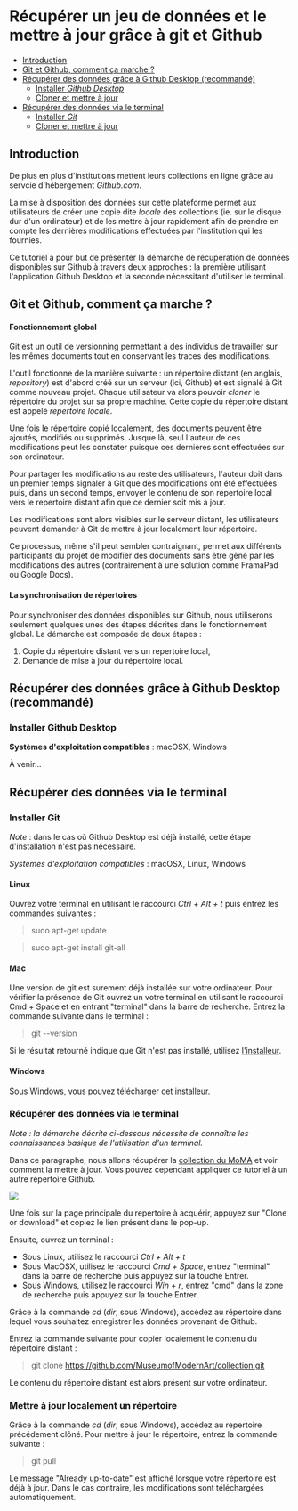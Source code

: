 # Récupérer un jeu de données et le mettre à jour grâce à git et Github


* [Introduction](#introduction)
* [Git et Github, comment ça marche ?](#git-et-github-comment-ça-marche)
* [Récupérer des données grâce à Github Desktop (recommandé)](#récupérer-des-données-grâce-à-github-desktop-recommandé)
  * [Installer *Github Desktop*](#installer-Github-desktop)
  * [Cloner et mettre à jour](#cloner-et-mettre-à-jour)
* [Récupérer des données via le terminal](#récupérer-des-données-via-le-terminal)
  * [Installer *Git*](#installer-git)
  * [Cloner et mettre à jour](#mettre-à-jour-localement-un-répertoire)


## Introduction

De plus en plus d'institutions mettent leurs collections en ligne grâce au servcie d'hébergement *Github.com*.


La mise à disposition des données sur cette plateforme permet aux utilisateurs de créer une copie dite *locale* des collections (ie. sur le disque dur d'un ordinateur) et de les mettre à jour rapidement afin de prendre en compte les dernières modifications effectuées par l'institution qui les fournies.


Ce tutoriel a pour but de présenter la démarche de récupération de données disponibles sur Github à travers deux approches : la première utilisant l'application Github Desktop et la seconde nécessitant d'utiliser le terminal.


## Git et Github, comment ça marche ?

#### Fonctionnement global

Git est un outil de versionning permettant à des individus de travailler sur les mêmes documents tout en conservant les traces des modifications.

L'outil fonctionne de la manière suivante : un répertoire distant (en anglais, *repository*) est d'abord créé sur un serveur (ici, Github) et est signalé à Git comme nouveau projet. Chaque utilisateur va alors pouvoir *cloner* le répertoire du projet sur sa propre machine. Cette copie du répertoire distant est appelé *repertoire locale*.

Une fois le répertoire copié localement, des documents peuvent être ajoutés, modifiés ou supprimés. Jusque là, seul l'auteur de ces modifications peut les constater puisque ces dernières sont effectuées sur son ordinateur.

Pour partager les modifications au reste des utilisateurs, l'auteur doit dans un premier temps signaler à Git que des modifications ont été effectuées puis, dans un second temps, envoyer le contenu de son repertoire local vers le repertoire distant afin que ce dernier soit mis à jour.

Les modifications sont alors visibles sur le serveur distant, les utilisateurs peuvent demander à Git de mettre à jour localement leur répertoire.

Ce processus, même s'il peut sembler contraignant, permet aux différents participants du projet de modifier des documents sans être gêné par les modifications des autres (contrairement à une solution comme FramaPad ou Google Docs).


#### La synchronisation de répertoires

Pour synchroniser des données disponibles sur Github, nous utiliserons seulement quelques unes des étapes décrites dans le fonctionnement global. La démarche est composée de deux étapes :
1. Copie du répertoire distant vers un repertoire local,
2. Demande de mise à jour du répertoire local.


## Récupérer des données grâce à Github Desktop (recommandé)

### Installer Github Desktop
**Systèmes d'exploitation compatibles** : macOSX, Windows

À venir...


## Récupérer des données via le terminal


### Installer Git
*Note* : dans le cas où Github Desktop est déjà installé, cette étape d'installation n'est pas nécessaire.

*Systèmes d'exploitation compatibles* : macOSX, Linux, Windows

#### Linux
Ouvrez votre terminal en utilisant le raccourci *Ctrl + Alt + t* puis entrez les commandes suivantes :

> sudo apt-get update

> sudo apt-get install git-all


#### Mac
Une version de git est surement déjà installée sur votre ordinateur. Pour vérifier la présence de Git ouvrez un votre terminal en utilisant le raccourci Cmd + Space et en entrant "terminal" dans la barre de recherche. Entrez la commande suivante dans le terminal :

> git --version

Si le résultat retourné indique que Git n'est pas installé, utilisez [l'installeur](https://git-scm.com/book/en/v2/Getting-Started-Installing-Git).


#### Windows

Sous Windows, vous pouvez télécharger cet [installeur](http://git-scm.com/download/win).


### Récupérer des données via le terminal

*Note : la démarche décrite ci-dessous nécessite de connaître les connaissances basique de l'utilisation d'un terminal.*

Dans ce paragraphe, nous allons récupérer la [collection du MoMA](https://github.com/MuseumofModernArt/collection) et voir comment la mettre à jour. Vous pouvez cependant appliquer ce tutoriel à un autre répertoire Github.

![](https://github.com/Humanistica/ArtDesignDH/tutoriels/img/tuto_synchro_donnees_1.png)

Une fois sur la page principale du repertoire à acquérir, appuyez sur "Clone or download" et copiez le lien présent dans le pop-up.

Ensuite, ouvrez un terminal :
* Sous Linux, utilisez le raccourci *Ctrl + Alt + t*
* Sous MacOSX, utilisez le raccourci *Cmd + Space*, entrez "terminal" dans la barre de recherche puis appuyez sur la touche Entrer.
* Sous Windows, utilisez le raccourci *Win + r*, entrez "cmd" dans la zone de recherche puis appuyez sur la touche Entrer.


Grâce à la commande *cd* (*dir*, sous Windows), accédez au répertoire dans lequel vous souhaitez enregistrer les données provenant de Github.


Entrez la commande suivante pour copier localement le contenu du répertoire distant :

> git clone https://github.com/MuseumofModernArt/collection.git


Le contenu du répertoire distant est alors présent sur votre ordinateur.


### Mettre à jour localement un répertoire

Grâce à la commande *cd* (*dir*, sous Windows), accédez au repertoire précédement clôné.
Pour mettre à jour le répertoire, entrez la commande suivante :
> git pull


Le message "Already up-to-date" est affiché lorsque votre répertoire est déjà à jour. Dans le cas contraire, les modifications sont téléchargées automatiquement.
